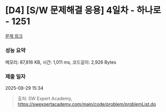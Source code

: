 # [D4] [S/W 문제해결 응용] 4일차 - 하나로 - 1251 

[문제 링크](https://swexpertacademy.com/main/code/problem/problemDetail.do?contestProbId=AV15StKqAQkCFAYD) 

### 성능 요약

메모리: 87,816 KB, 시간: 1,011 ms, 코드길이: 2,926 Bytes

### 제출 일자

2025-08-29 15:34



> 출처: SW Expert Academy, https://swexpertacademy.com/main/code/problem/problemList.do